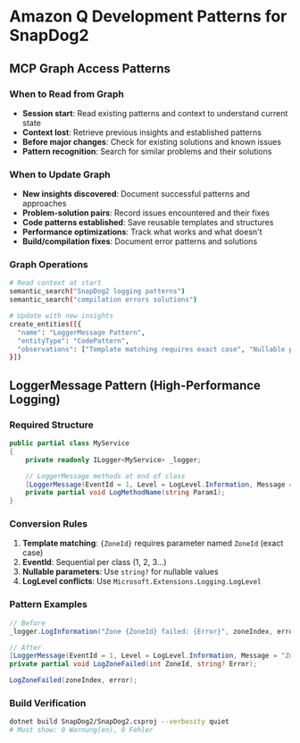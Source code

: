 # Amazon Q Development Patterns for SnapDog2

## MCP Graph Access Patterns

### When to Read from Graph

- **Session start**: Read existing patterns and context to understand current state
- **Context lost**: Retrieve previous insights and established patterns
- **Before major changes**: Check for existing solutions and known issues
- **Pattern recognition**: Search for similar problems and their solutions

### When to Update Graph

- **New insights discovered**: Document successful patterns and approaches
- **Problem-solution pairs**: Record issues encountered and their fixes
- **Code patterns established**: Save reusable templates and structures
- **Performance optimizations**: Track what works and what doesn't
- **Build/compilation fixes**: Document error patterns and solutions

### Graph Operations

```bash
# Read context at start
semantic_search("SnapDog2 logging patterns")
semantic_search("compilation errors solutions")

# Update with new insights
create_entities([{
  "name": "LoggerMessage Pattern",
  "entityType": "CodePattern",
  "observations": ["Template matching requires exact case", "Nullable params prevent CS8604"]
}])
```

## LoggerMessage Pattern (High-Performance Logging)

### Required Structure

```csharp
public partial class MyService
{
    private readonly ILogger<MyService> _logger;

    // LoggerMessage methods at end of class
    [LoggerMessage(EventId = 1, Level = LogLevel.Information, Message = "Template with {Param1}")]
    private partial void LogMethodName(string Param1);
}
```

### Conversion Rules

1. **Template matching**: `{ZoneId}` requires parameter named `ZoneId` (exact case)
2. **EventId**: Sequential per class (1, 2, 3...)
3. **Nullable parameters**: Use `string?` for nullable values
4. **LogLevel conflicts**: Use `Microsoft.Extensions.Logging.LogLevel`

### Pattern Examples

```csharp
// Before
_logger.LogInformation("Zone {ZoneId} failed: {Error}", zoneIndex, error);

// After
[LoggerMessage(EventId = 1, Level = LogLevel.Information, Message = "Zone {ZoneId} failed: {Error}")]
private partial void LogZoneFailed(int ZoneId, string? Error);

LogZoneFailed(zoneIndex, error);
```

### Build Verification

```bash
dotnet build SnapDog2/SnapDog2.csproj --verbosity quiet
# Must show: 0 Warnung(en), 0 Fehler
```
